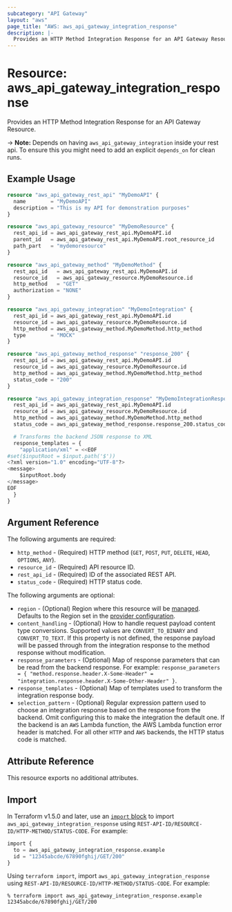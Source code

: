 ```yaml
---
subcategory: "API Gateway"
layout: "aws"
page_title: "AWS: aws_api_gateway_integration_response"
description: |-
  Provides an HTTP Method Integration Response for an API Gateway Resource.
---
```


# Resource: aws_api_gateway_integration_response

Provides an HTTP Method Integration Response for an API Gateway Resource.

-> **Note:** Depends on having `aws_api_gateway_integration` inside your rest api. To ensure this
you might need to add an explicit `depends_on` for clean runs.

## Example Usage

```terraform
resource "aws_api_gateway_rest_api" "MyDemoAPI" {
  name        = "MyDemoAPI"
  description = "This is my API for demonstration purposes"
}

resource "aws_api_gateway_resource" "MyDemoResource" {
  rest_api_id = aws_api_gateway_rest_api.MyDemoAPI.id
  parent_id   = aws_api_gateway_rest_api.MyDemoAPI.root_resource_id
  path_part   = "mydemoresource"
}

resource "aws_api_gateway_method" "MyDemoMethod" {
  rest_api_id   = aws_api_gateway_rest_api.MyDemoAPI.id
  resource_id   = aws_api_gateway_resource.MyDemoResource.id
  http_method   = "GET"
  authorization = "NONE"
}

resource "aws_api_gateway_integration" "MyDemoIntegration" {
  rest_api_id = aws_api_gateway_rest_api.MyDemoAPI.id
  resource_id = aws_api_gateway_resource.MyDemoResource.id
  http_method = aws_api_gateway_method.MyDemoMethod.http_method
  type        = "MOCK"
}

resource "aws_api_gateway_method_response" "response_200" {
  rest_api_id = aws_api_gateway_rest_api.MyDemoAPI.id
  resource_id = aws_api_gateway_resource.MyDemoResource.id
  http_method = aws_api_gateway_method.MyDemoMethod.http_method
  status_code = "200"
}

resource "aws_api_gateway_integration_response" "MyDemoIntegrationResponse" {
  rest_api_id = aws_api_gateway_rest_api.MyDemoAPI.id
  resource_id = aws_api_gateway_resource.MyDemoResource.id
  http_method = aws_api_gateway_method.MyDemoMethod.http_method
  status_code = aws_api_gateway_method_response.response_200.status_code

  # Transforms the backend JSON response to XML
  response_templates = {
    "application/xml" = <<EOF
#set($inputRoot = $input.path('$'))
<?xml version="1.0" encoding="UTF-8"?>
<message>
    $inputRoot.body
</message>
EOF
  }
}
```

## Argument Reference

The following arguments are required:

* `http_method` - (Required) HTTP method (`GET`, `POST`, `PUT`, `DELETE`, `HEAD`, `OPTIONS`, `ANY`).
* `resource_id` - (Required) API resource ID.
* `rest_api_id` - (Required) ID of the associated REST API.
* `status_code` - (Required) HTTP status code.

The following arguments are optional:

* `region` - (Optional) Region where this resource will be [managed](https://docs.aws.amazon.com/general/latest/gr/rande.html#regional-endpoints). Defaults to the Region set in the [provider configuration](https://registry.terraform.io/providers/hashicorp/aws/latest/docs#aws-configuration-reference).
* `content_handling` - (Optional) How to handle request payload content type conversions. Supported values are `CONVERT_TO_BINARY` and `CONVERT_TO_TEXT`. If this property is not defined, the response payload will be passed through from the integration response to the method response without modification.
* `response_parameters` - (Optional) Map of response parameters that can be read from the backend response. For example: `response_parameters = { "method.response.header.X-Some-Header" = "integration.response.header.X-Some-Other-Header" }`.
* `response_templates` - (Optional) Map of templates used to transform the integration response body.
* `selection_pattern` - (Optional) Regular expression pattern used to choose an integration response based on the response from the backend. Omit configuring this to make the integration the default one. If the backend is an `AWS` Lambda function, the AWS Lambda function error header is matched. For all other `HTTP` and `AWS` backends, the HTTP status code is matched.

## Attribute Reference

This resource exports no additional attributes.

## Import

In Terraform v1.5.0 and later, use an [`import` block](https://developer.hashicorp.com/terraform/language/import) to import `aws_api_gateway_integration_response` using `REST-API-ID/RESOURCE-ID/HTTP-METHOD/STATUS-CODE`. For example:

```terraform
import {
  to = aws_api_gateway_integration_response.example
  id = "12345abcde/67890fghij/GET/200"
}
```

Using `terraform import`, import `aws_api_gateway_integration_response` using `REST-API-ID/RESOURCE-ID/HTTP-METHOD/STATUS-CODE`. For example:

```console
% terraform import aws_api_gateway_integration_response.example 12345abcde/67890fghij/GET/200
```
